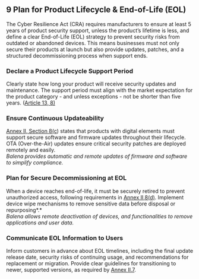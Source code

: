 ## 9 Plan for Product Lifecycle & End-of-Life (EOL) 

The Cyber Resilience Act (CRA) requires manufacturers to ensure at least 5 years of product security support, unless the product’s lifetime is less, and define a clear End-of-Life (EOL) strategy to prevent security risks from outdated or abandoned devices. This means businesses must not only secure their products at launch but also provide updates, patches, and a structured decommissioning process when support ends. 

### Declare a Product Lifecycle Support Period
Clearly state how long your product will receive security updates and maintenance. The support period must align with the market expectation for the product category \- and unless exceptions \- not be shorter than five years. ([Article 13, 8\)](https://eur-lex.europa.eu/eli/reg/2024/2847/oj/eng#art_13)

### Ensure Continuous Updateability
[Annex II, Section 8(c](https://eur-lex.europa.eu/eli/reg/2024/2847/oj/eng#anx_II)) states that products with digital elements must support secure software and firmware updates throughout their lifecycle. OTA (Over-the-Air) updates ensure critical security patches are deployed remotely and easily.  
*Balena provides automatic and remote updates of firmware and software to simplify compliance.* 

### Plan for Secure Decommissioning at EOL
When a device reaches end-of-life, it must be securely retired to prevent unauthorized access, following requirements in [Annex II,8(d)](https://eur-lex.europa.eu/eli/reg/2024/2847/oj/eng#anx_II). Implement device wipe mechanisms to remove sensitive data before disposal or repurposing*.*  
*Balena allows remote deactivation of devices, and functionalities to remove applications and user data.*

### Communicate EOL Information to Users
Inform customers in advance about EOL timelines, including the final update release date, security risks of continuing usage, and recommendations for replacement or migration. Provide clear guidelines for transitioning to newer, supported versions, as required by [Annex II.7](https://eur-lex.europa.eu/eli/reg/2024/2847/oj/eng#anx_II).